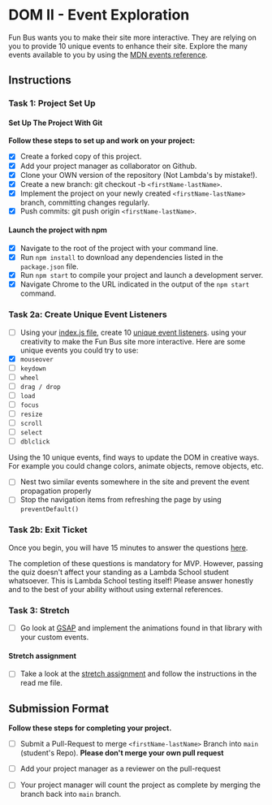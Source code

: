 # DOM II - Event Exploration

Fun Bus wants you to make their site more interactive. They are relying on you to provide 10 unique events to enhance their site. Explore the many events available to you by using the [MDN events reference](https://developer.mozilla.org/en-US/docs/Web/Events).

## Instructions

### Task 1: Project Set Up

#### Set Up The Project With Git

**Follow these steps to set up and work on your project:**

* [x] Create a forked copy of this project.
* [x] Add your project manager as collaborator on Github.
* [x] Clone your OWN version of the repository (Not Lambda's by mistake!).
* [x] Create a new branch: git checkout -b `<firstName-lastName>`.
* [x] Implement the project on your newly created `<firstName-lastName>` branch, committing changes regularly.
* [x] Push commits: git push origin `<firstName-lastName>`.

#### Launch the project with npm

* [x] Navigate to the root of the project with your command line.
* [x] Run `npm install` to download any dependencies listed in the `package.json` file.
* [x] Run `npm start` to compile your project and launch a development server.
* [x] Navigate Chrome to the URL indicated in the output of the `npm start` command.

### Task 2a: Create Unique Event Listeners

* [ ] Using your [index.js file](js/index.js), create 10 [unique event listeners](https://developer.mozilla.org/en-US/docs/Web/Events). using your creativity to make the Fun Bus site more interactive.  Here are some unique events you could try to use:
* [x] `mouseover`
* [ ] `keydown`
* [ ] `wheel`
* [ ] `drag / drop`
* [ ] `load`
* [ ] `focus`
* [ ] `resize`
* [ ] `scroll`
* [ ] `select`
* [ ] `dblclick`

Using the 10 unique events, find ways to update the DOM in creative ways. For example you could change colors, animate objects, remove objects, etc.

* [ ] Nest two similar events somewhere in the site and prevent the event propagation properly
* [ ] Stop the navigation items from refreshing the page by using `preventDefault()`

### Task 2b: Exit Ticket

Once you begin, you will have 15 minutes to answer the questions [here](https://app.codesignal.com/public-test/Xy9i8nGP4uiLbHrWT/yqgv5hmhcCLcen).

The completion of these questions is mandatory for MVP. However, passing the quiz doesn't affect your standing as a Lambda School student whatsoever. This is Lambda School testing itself! Please answer honestly and to the best of your ability without using external references.

### Task 3: Stretch 

* [ ] Go look at [GSAP](https://greensock.com/) and implement the animations found in that library with your custom events.

#### Stretch assignment

* [ ] Take a look at the [stretch assignment](stretch-assignment) and follow the instructions in the read me file.

## Submission Format

**Follow these steps for completing your project.**

* [ ] Submit a Pull-Request to merge `<firstName-lastName>` Branch into `main` (student's  Repo). **Please don't merge your own pull request**
* [ ] Add your project manager as a reviewer on the pull-request
* [ ] Your project manager will count the project as complete by merging the branch back into `main` branch.

